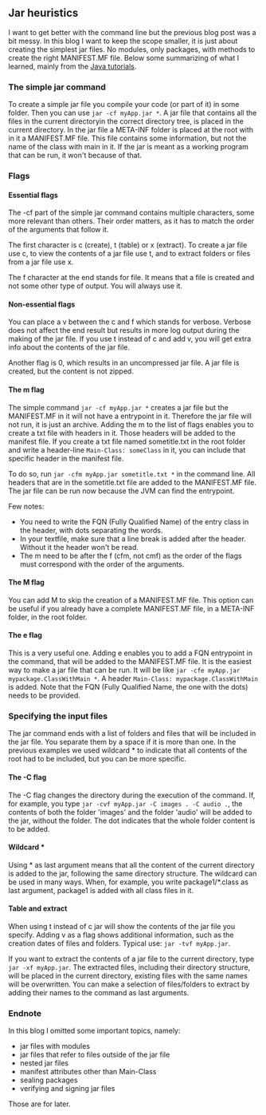 ## Jar heuristics


I want to get better with the command line but the previous blog post was a bit messy. In this blog I want to keep the scope smaller, it is just about creating the simplest jar files. No modules, only packages, with methods to create the right MANIFEST.MF file. Below some summarizing of what I learned, mainly from the [Java tutorials](https://docs.oracle.com/javase/tutorial/deployment/jar/index.html).


### The simple jar command

To create a simple jar file you compile your code (or part of it) in some folder. Then you can use ```jar -cf myApp.jar *```. A jar file that contains all the files in the current directoryin the correct directory tree, is placed in the current directory. In the jar file a META-INF folder is placed at the root with in it a MANIFEST.MF file. This file contains some information, but not the name of the class with main in it. If the jar is meant as a working program that can be run, it won't because of that.


### Flags

#### Essential flags

The -cf part of the simple jar command contains multiple characters, some more relevant than others. Their order matters, as it has to match the order of the arguments that follow it.

The first character is c (create), t (table) or x (extract). To create a jar file use c, to view the contents of a jar file use t, and to extract folders or files from a jar file use x.

The f character at the end stands for file. It means that a file is created and not some other type of output. You will always use it.


#### Non-essential flags

You can place a v between the c and f which stands for verbose. Verbose does not affect the end result but results in more log output during the making of the jar file. If you use t instead of c and add v, you will get extra info about the contents of the jar file.

Another flag is 0, which results in an uncompressed jar file. A jar file is created, but the content is not zipped. 


#### The m flag

The simple command ```jar -cf myApp.jar *``` creates a jar file but the MANIFEST.MF in it will not have a entrypoint in it. Therefore the jar file will not run, it is just an archive. Adding the m to the list of flags enables you to create a txt file with headers in it. Those headers will be added to the manifest file. If you create a txt file named sometitle.txt in the root folder and write a header-line ```Main-Class: someClass``` in it, you can include that specific header in the manifest file.

To do so, run ```jar -cfm myApp.jar sometitle.txt *``` in the command line. All headers that are in the sometitle.txt file are added to the MANIFEST.MF file. The jar file can be run now because the JVM can find the entrypoint.

Few notes:
- You need to write the FQN (Fully Qualified Name) of the entry class in the header, with dots separating the words.
- In your textfile, make sure that a line break is added after the header. Without it the header won't be read.
- The m need to be after the f (cfm, not cmf) as the order of the flags must correspond with the order of the arguments.


#### The M flag 

You can add M to skip the creation of a MANIFEST.MF file. This option can be useful if you already have a complete MANIFEST.MF file, in a META-INF folder, in the root folder. 


#### The e flag

This is a very useful one. Adding e enables you to add a FQN entrypoint in the command, that will be added to the MANIFEST.MF file. It is the easiest way to make a jar file that can be run. It will be like ```jar -cfe myApp.jar mypackage.ClassWithMain *```. A header ```Main-Class: mypackage.ClassWithMain``` is added. Note that the FQN (Fully Qualified Name, the one with the dots) needs to be provided.


### Specifying the input files

The jar command ends with a list of folders and files that will be included in the jar file. You separate them by a space if it is more than one. In the previous examples we used wildcard * to indicate that all contents of the root had to be included, but you can be more specific.


#### The -C flag

The -C flag changes the directory during the execution of the command. If, for example, you type ```jar -cvf myApp.jar -C images . -C audio .```, the contents of both the folder 'images' and the folder 'audio' will be added to the jar, without the folder. The dot indicates that the whole folder content is to be added. 


#### Wildcard *

Using * as last argument means that all the content of the current directory is added to the jar, following the same directory structure. The wildcard can be used in many ways. When, for example, you write package1/*.class as last argument, package1 is added with all class files in it. 


#### Table and extract

When using t instead of c jar will show the contents of the jar file you specify. Adding v as a flag shows additional information, such as the creation dates of files and folders. Typical use: ```jar -tvf myApp.jar```. 

If you want to extract the contents of a jar file to the current directory, type ```jar -xf myApp.jar```. The extracted files, including their directory structure, will be placed in the current directory, existing files with the same names will be overwritten. You can make a selection of files/folders to extract by adding their names to the command as last arguments.


### Endnote

In this blog I omitted some important topics, namely:

- jar files with modules
- jar files that refer to files outside of the jar file
- nested jar files
- manifest attributes other than Main-Class
- sealing packages
- verifying and signing jar files

Those are for later.







